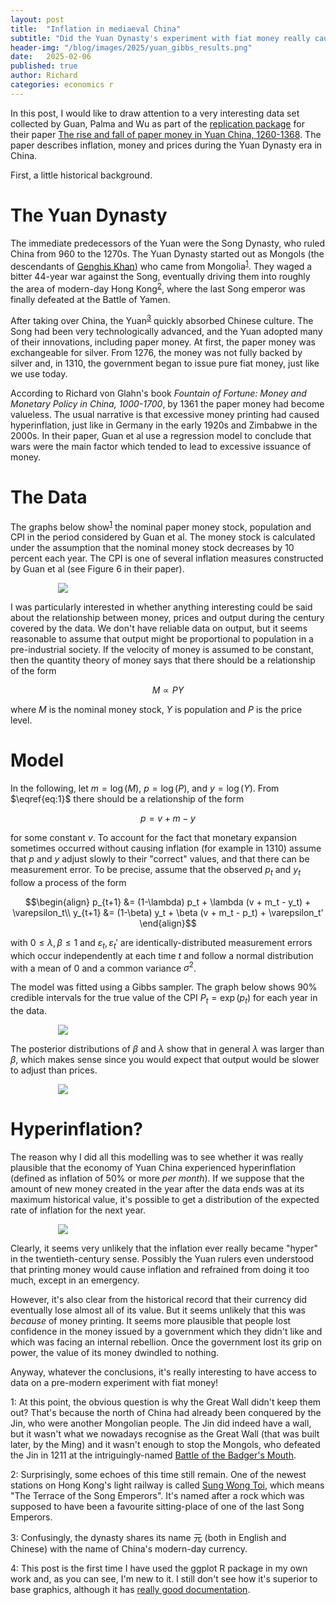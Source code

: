 ```yaml
---
layout: post
title:  "Inflation in mediaeval China"
subtitle: "Did the Yuan Dynasty's experiment with fiat money really cause a hyperinflationary collapse?"
header-img: "/blog/images/2025/yuan_gibbs_results.png"
date:   2025-02-06
published: true
author: Richard
categories: economics r
---
```

In this post, I would like to draw attention to a very interesting data set collected by Guan, Palma and Wu as part of the [replication package](https://www.openicpsr.org/openicpsr/project/194606/version/V1/view) for their paper [The rise and fall of paper money in Yuan China, 1260-1368](https://onlinelibrary.wiley.com/doi/10.1111/ehr.13305). The paper describes inflation, money and prices during the Yuan Dynasty era in China.

First, a little historical background.
# The Yuan Dynasty
The immediate predecessors of the Yuan were the Song Dynasty, who ruled China from 960 to the 1270s. The Yuan Dynasty started out as Mongols (the descendants of [Genghis Khan](https://en.wikipedia.org/wiki/Genghis_Khan)) who came from Mongolia<sup>[1](#myfootnote1)</sup>. They waged a bitter 44-year war against the Song, eventually driving them into roughly the area of modern-day Hong Kong<sup>[2](#myfootnote2)</sup>, where the last Song emperor was finally defeated at the Battle of Yamen.

After taking over China, the Yuan<sup>[3](#myfootnote3)</sup> quickly absorbed Chinese culture. The Song had been very technologically advanced, and the Yuan adopted many of their innovations, including paper money. At first, the paper money was exchangeable for silver. From 1276, the money was not fully backed by silver and, in 1310, the government began to issue pure fiat money, just like we use today.

According to Richard von Glahn's book <i>Fountain of Fortune: Money and Monetary Policy in China, 1000-1700</i>, by 1361 the paper money had become valueless. The usual narrative is that excessive money printing had caused hyperinflation, just like in Germany in the early 1920s and Zimbabwe in the 2000s. In their paper, Guan et al use a regression model to conclude that wars were the main factor which tended to lead to excessive issuance of money.
# The Data
The graphs below show<sup>[1](#myfootnote4)</sup> the nominal paper money stock, population and CPI in the period considered by Guan et al. The money stock is calculated under the assumption that the nominal money stock decreases by 10 percent each year. The CPI is one of several inflation measures constructed by Guan et al (see Figure 6 in their paper).

<div style="width:70%; margin:0 auto;">
 <img src="/blog/images/2025/yuan_plots.png" />
</div>

I was particularly interested in whether anything interesting could be said about the relationship between money, prices and output during the century covered by the data. We don't have reliable data on output, but it seems reasonable to assume that output might be proportional to population in a pre-industrial society. If the velocity of money is assumed to be constant, then the quantity theory of money says that there should be a relationship of the form

$$M \propto PY \tag{1}\label{eq:1}$$

where $M$ is the nominal money stock, $Y$ is population and $P$ is the price level.
# Model
In the following, let $m = \log(M)$, $p = \log(P)$, and $y = \log(Y)$. From $\eqref{eq:1}$ there should be a relationship of the form

$$p = v + m - y$$

for some constant $v$. To account for the fact that monetary expansion sometimes occurred without causing inflation (for example in 1310) assume that $p$ and $y$ adjust slowly to their "correct" values, and that there can be measurement error. To be precise, assume that the observed $p_t$ and $y_t$ follow a process of the form

$$\begin{align}
p_{t+1} &= (1-\lambda) p_t + \lambda (v + m_t - y_t) + \varepsilon_t\\
y_{t+1} &= (1-\beta) y_t + \beta (v + m_t - p_t) + \varepsilon_t'
\end{align}$$

with $0 \le \lambda, \beta \le 1$ and $\varepsilon_t, \varepsilon_t'$ are identically-distributed measurement errors which occur independently at each time $t$ and follow a normal distribution with a mean of $0$ and a common variance $\sigma^2$. 

The model was fitted using a Gibbs sampler. The graph below shows 90% credible intervals for the true value of the CPI $P_t = \exp(p_t)$ for each year in the data.

<div style="width:70%; margin:0 auto;">
 <img src="/blog/images/2025/yuan_gibbs_results.png">
</div>

The posterior distributions of $\beta$ and $\lambda$ show that in general $\lambda$ was larger than $\beta$, which makes sense since you would expect that output would be slower to adjust than prices.

<div style="width:70%; margin:0 auto;">
 <img src="/blog/images/2025/yuan_beta_lambda.png">
</div>

# Hyperinflation?
The reason why I did all this modelling was to see whether it was really plausible that the economy of Yuan China experienced hyperinflation (defined as inflation of 50% or more *per month*). If we suppose that the amount of new money created in the year after the data ends was at its maximum historical value, it's possible to get a distribution of the expected rate of inflation for the next year.

<div style="width:70%; margin:0 auto;">
 <img src="/blog/images/2025/yuan_inflation.png">
</div>

Clearly, it seems very unlikely that the inflation ever really became "hyper" in the twentieth-century sense. Possibly the Yuan rulers even understood that printing money would cause inflation and refrained from doing it too much, except in an emergency.

However, it's also clear from the historical record that their currency did eventually lose almost all of its value. But it seems unlikely that this was *because* of money printing. It seems more plausible that people lost confidence in the money issued by a government which they didn't like and which was facing an internal rebellion. Once the government lost its grip on power, the value of its money dwindled to nothing.

Anyway, whatever the conclusions, it's really interesting to have access to data on a pre-modern experiment with fiat money!


<a name="myfootnote1">1</a>: At this point, the obvious question is why the Great Wall didn't keep them out? That's because the north of China had already been conquered by the Jin, who were another Mongolian people. The Jin did indeed have a wall, but it wasn't what we nowadays recognise as the Great Wall (that was built later, by the Ming) and it wasn't enough to stop the Mongols, who defeated the Jin in 1211 at the intriguingly-named [Battle of the Badger's Mouth](https://en.wikipedia.org/wiki/Battle_of_Yehuling).

<a name="myfootnote2">2</a>: Surprisingly, some echoes of this time still remain. One of the newest stations on Hong Kong's light railway is called [Sung Wong Toi](https://en.wikipedia.org/wiki/Sung_Wong_Toi), which means "The Terrace of the Song Emperors". It's named after a rock which was supposed to have been a favourite sitting-place of one of the last Song Emperors.

<a name="myfootnote3">3</a>: Confusingly, the dynasty shares its name 元 (both in English and Chinese) with the name of China's modern-day currency.

<a name="myfootnote4">4</a>: This post is the first time I have used the ggplot R package in my own work and, as you can see, I'm new to it. I still don't see how it's superior to base graphics, although it has [really good documentation](https://ggplot2.tidyverse.org/).
